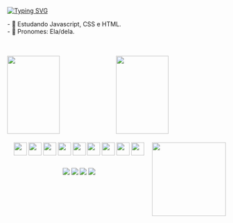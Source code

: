 [![Typing SVG](https://readme-typing-svg.herokuapp.com/?color=ff79c6&size=35&center=true&vCenter=true&width=1000&lines=Olá,+terráqueos!;Sejam+bem-vindos!;Me+chamo+Izabella+Nascimento+:%29)](https://git.io/typing-svg)

<p> 
- 🚀 Estudando Javascript, CSS e HTML. </br>
- 🍄 Pronomes: Ela/dela. </br>
</p>

</br>
</br>

<div>
  <img height="180em" width="49%" src="https://github-readme-stats.vercel.app/api?username=izabella-nascimento&show_icons=true&theme=omni&include_all_commits=true&count_private=true"/>
  <img height="180em" width="49%" src="https://github-readme-stats.vercel.app/api/top-langs/?username=izabella-nascimento&layout=compact&langs_count-16&theme=omni"/>
</div>

<div style="display: inline_block" align="center"><br>
  <img align="center" height="30" width"40" src="https://cdn.jsdelivr.net/gh/devicons/devicon/icons/javascript/javascript-original.svg"/>
  <img align="center" height="30" width"40" src="https://cdn.jsdelivr.net/gh/devicons/devicon/icons/css3/css3-original.svg"/>
  <img align="center" height="30" width"40" src="https://cdn.jsdelivr.net/gh/devicons/devicon/icons/html5/html5-original.svg"/>
  <img align="center" height="30" width"40" src="https://cdn.jsdelivr.net/gh/devicons/devicon@latest/icons/nodejs/nodejs-original.svg"/>
  <img align="center" height="30" width"40" src="https://cdn.jsdelivr.net/gh/devicons/devicon@latest/icons/postgresql/postgresql-original.svg"/>
  <img align="center" height="30" width"40" src="https://cdn.jsdelivr.net/gh/devicons/devicon@latest/icons/mysql/mysql-original.svg" />
  <img align="center" height="30" width"40" src="https://cdn.jsdelivr.net/gh/devicons/devicon@latest/icons/dbeaver/dbeaver-original.svg" /> 
  <img align="center" height="30" width"40" src="https://cdn.jsdelivr.net/gh/devicons/devicon@latest/icons/figma/figma-original.svg"/>
  <img align="center" height="30" width"40" src="https://cdn.jsdelivr.net/gh/devicons/devicon@latest/icons/photoshop/photoshop-original.svg"/>
  <img align="right" height="170"  src="https://i.pinimg.com/originals/32/44/01/324401aa18cc80c55f338dcd4674cb80.gif">

  ##
<div>
  <a href="https://www.linkedin.com/in/izabella-nascimento-ab0659269/" target="_blank">
  <img src= "https://img.shields.io/badge/LinkedIn-0077B5?style=for-the-badge&logo=linkedin&logoColor=white" target="_blank"></a>
  <a href="mailto:izabellanascimento1606@gmail.com" target="_blank"><img src= "https://img.shields.io/badge/Gmail-D14836?style=for-the-badge&logo=gmail&logoColor=white" 
  target="_blank"></a> 
  <a href="https://www.behance.net/izabellanasc16" target="_blank"><img src= "https://img.shields.io/badge/-Behance-blue?style=for-the-badge&logo=behance&logoColor=white"         
  target="_blank"></a>
  <a href="https://www.instagram.com/bella.the.dev/" target="_blank"><img src= "https://img.shields.io/badge/Instagram-E4405F?style=for-the-badge&logo=instagram&logoColor=white" 
  target="_blank"></a>
</div>             
</div>

